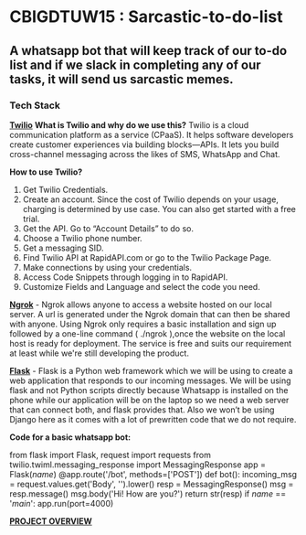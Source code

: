 # CBIGDTUW15 : Sarcastic-to-do-list
## A whatsapp bot that will keep track of our to-do list and if we slack in completing any of our tasks, it will send us sarcastic memes.
### Tech Stack
[**Twilio**](https://www.twilio.com/docs)
**What is Twilio and why do we use this?**
 Twilio is a cloud communication platform as a service (CPaaS). It helps software developers create customer experiences via building blocks—APIs. 
It lets you build cross-channel messaging across the likes of SMS, WhatsApp and Chat.

**How to use Twilio?**
1.  Get Twilio Credentials.
2.  Create an account. Since the cost of Twilio depends on your usage, charging is determined by use case. You can also get started with a free trial.
3.  Get the API. Go to “Account Details” to do so.
4.  Choose a Twilio phone number.
5.  Get a messaging SID.
6.  Find Twilio API at RapidAPI.com or go to the Twilio Package Page.
7.  Make connections by using your credentials.
8.  Access Code Snippets through logging in to RapidAPI.
9.  Customize Fields and Language and select the code you need.

[**Ngrok**](https://ngrok.com/docs) - Ngrok allows anyone to access a website hosted on our local server. A url is generated under the Ngrok domain that can then be shared with anyone. Using Ngrok only requires a basic installation and sign up followed by a one-line command ( ./ngrok <protocol> <port>),once the website on the local host is ready for deployment. The service is free and suits our requirement at least while we're still developing the product.

[**Flask**](https://flask.palletsprojects.com/en/2.2.x/) - Flask is a Python web framework which we will be using to create a web application that responds to our incoming messages. We will be using flask and not Python scripts directly because Whatsapp is installed on the phone while our application will be on the laptop so we need a web server that can connect both, and flask provides that. Also we won’t be using Django here as it comes with a lot of prewritten code that we do not require.

 **Code for a basic whatsapp bot:** 

from flask import Flask, request
import requests
from twilio.twiml.messaging_response import MessagingResponse
app = Flask(_name_)
@app.route('/bot', methods=['POST'])
def bot():
    incoming_msg = request.values.get('Body', '').lower()
    resp = MessagingResponse()
    msg = resp.message()
    msg.body('Hi! How are you?')
    return str(resp)
if _name_ == '_main_':
    app.run(port=4000)
    
[**PROJECT OVERVIEW**](https://www.canva.com/design/DAFHWDW81lY/dLTNvzwSJbewl13yqHKhRg/edit?utm_content=DAFHWDW81lY&utm_campaign=designshare&utm_medium=link2&utm_source=sharebutton)
